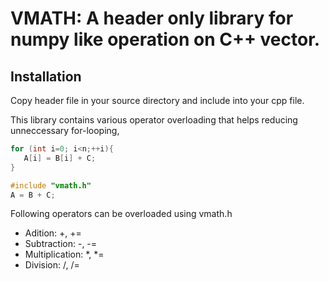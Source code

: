  # VMATH: A header only library for numpy like operation on C++ vector. 
 
 ## Installation
 Copy header  file in your source directory and include into your cpp file. 
 
 This library contains various operator overloading that helps reducing unneccessary for-looping, 
 
 ```cpp
 for (int i=0; i<n;++i){
    A[i] = B[i] + C; 
 }
 ```
 
 ```cpp
 #include "vmath.h" 
 A = B + C; 
 ```
 
 Following operators can be overloaded using vmath.h
 + Adition: +, +=
 + Subtraction: -, -=
 + Multiplication: *, *=
 + Division: /, /=


